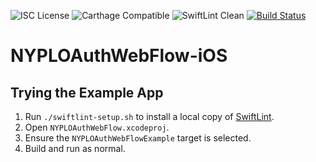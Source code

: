 ![ISC License](https://img.shields.io/badge/license-ISC-blue.svg)
![Carthage Compatible](https://img.shields.io/badge/Carthage-✓-blue.svg)
![SwiftLint Clean](https://img.shields.io/badge/SwiftLint-✓-blue.svg)
[![Build Status](https://travis-ci.org/NYPL-Simplified/NYPLOAuthWebFlow-iOS.svg?branch=master)](https://travis-ci.org/NYPL-Simplified/NYPLOAuthWebFlow-iOS)

# NYPLOAuthWebFlow-iOS

## Trying the Example App

1. Run `./swiftlint-setup.sh` to install a local copy of [SwiftLint](https://github.com/realm/SwiftLint).
2. Open `NYPLOAuthWebFlow.xcodeproj`.
3. Ensure the `NYPLOAuthWebFlowExample` target is selected.
4. Build and run as normal.
